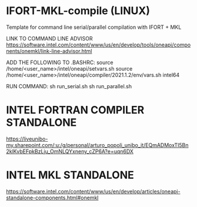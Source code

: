 # IFORT-MKL-compile (LINUX)
Template for command line serial/parallel compilation with IFORT + MKL

LINK TO COMMAND LINE ADVISOR
https://software.intel.com/content/www/us/en/develop/tools/oneapi/components/onemkl/link-line-advisor.html

ADD THE FOLLOWING TO .BASHRC:
source /home/<user_name>/intel/oneapi/setvars.sh 
source /home/<user_name>/intel/oneapi/compiler/2021.1.2/env/vars.sh intel64

RUN COMMAND:
sh run_serial.sh
sh run_parallel.sh

# INTEL FORTRAN COMPILER STANDALONE
https://liveunibo-my.sharepoint.com/:u:/g/personal/arturo_popoli_unibo_it/EQmADMoxTI5Bn2klKvbEFpkBzLju_OmNLQYxneny_cZP6A?e=uqn6DX

# INTEL MKL STANDALONE
https://software.intel.com/content/www/us/en/develop/articles/oneapi-standalone-components.html#onemkl
